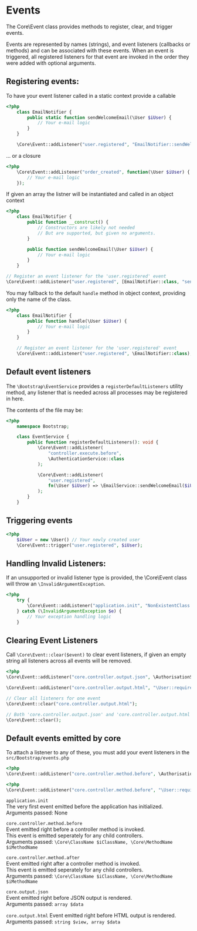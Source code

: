 # Events

The Core\Event class provides methods to register, clear, and trigger events.

Events are represented by names (strings), and event listeners (callbacks or methods) and can be associated with these events.
When an event is triggered, all registered listeners for that event are invoked in the order they were added with optional arguments.

## Registering events:

To have your event listener called in a static context provide a callable
```php
<?php
	class EmailNotifier {
		public static function sendWelcomeEmail(\User $iUser) {
			// Your e-mail logic
		}
	}

	\Core\Event::addListener("user.registered", "EmailNotifier::sendWelcomeEmail");
```
... or a closure

```php
<?php
	\Core\Event::addListener("order_created", function(\User $iUser) {
		// Your e-mail logic
	});
```

If given an array the listner will be instantiated and called in an object context
```php
<?php
	class EmailNotifier {
		public function __construct() {
			// Constructors are likely not needed
			// But are supported, but given no arguments.
		}

		public function sendWelcomeEmail(\User $iUser) {
			// Your e-mail logic
		}
	}

// Register an event listener for the 'user.registered' event
\Core\Event::addListener("user.registered", [EmailNotifier::class, "sendWelcomeEmail"])
```

You may fallback to the default `handle` method in object context, providing only the name of the class.  
```php
<?php
	class EmailNotifier {
		public function handle(\User $iUser) {
			// Your e-mail logic
		}
	}

	// Register an event listener for the 'user.registered' event
	\Core\Event::addListener("user.registered", \EmailNotifier::class);
```

## Default event listeners
The `\Bootstrap\EventService` provides a `registerDefaultListeners` utility method, any listener that is needed across all processes
may be registered in here.

The contents of the file may be:
```php
<?php
	namespace Bootstrap;

	class EventService {
		public function registerDefaultListeners(): void {
			\Core\Event::addListener(
				"controller.execute.before",
				\AuthenticationService::class
			);

			\Core\Event::addListener(
				"user.registered",
				fn(\User $iUser) => \EmailService::sendWelcomeEmail($iUser)
			);
		}
	}

```

## Triggering events
```php
<?php
	$iUser = new \User() // Your newly created user
	\Core\Event::trigger("user.registered", $iUser);
```

## Handling Invalid Listeners:

If an unsupported or invalid listener type is provided, the \Core\Event class will throw an `\InvalidArgumentException`.

```php
<?php
	try {
		\Core\Event::addListener("application.init", "NonExistentClass::nonExistentMethod");
	} catch (\InvalidArgumentException $e) {
		// Your exception handling logic
	}
```

## Clearing Event Listeners
Call `\Core\Event::clear($event)` to clear event listeners, if given an empty string all listeners across all events will be removed.

```php
<?php
\Core\Event::addListener("core.controller.output.json", \AuthorisationService::class);

\Core\Event::addListener("core.controller.output.html", "\User::requireLogin");

// Clear all listeners for one event
\Core\Event::clear("core.controller.output.html");

// Both 'core.controller.output.json' and 'core.controller.output.html' will be cleared
\Core\Event::clear();
```

## Default events emitted by core

To attach a listener to any of these, you must add your event listeners in the `src/Bootstrap/events.php`

```php
<?php
\Core\Event::addListener("core.controller.method.before", \AuthorisationService::class);
```

```php
<?php
\Core\Event::addListener("core.controller.method.before", "\User::requireLogin");
```

`application.init`  
The very first event emitted before the application has initialized.  
Arguments passed: None

`core.controller.method.before`  
Event emitted right before a controller method is invoked.  
This event is emitted seperately for any child controllers.  
Arguments passed: `\Core\ClassName $iClassName, \Core\MethodName $iMethodName`

`core.controller.method.after`  
Event emitted right after a controller method is invoked.  
This event is emitted seperately for any child controllers.  
Arguments passed: `\Core\ClassName $iClassName, \Core\MethodName $iMethodName`

`core.output.json`  
Event emitted right before JSON output is rendered.  
Arguments passed: `array $data`

`core.output.html`
Event emitted right before HTML output is rendered.  
Arguments passed: `string $view, array $data`